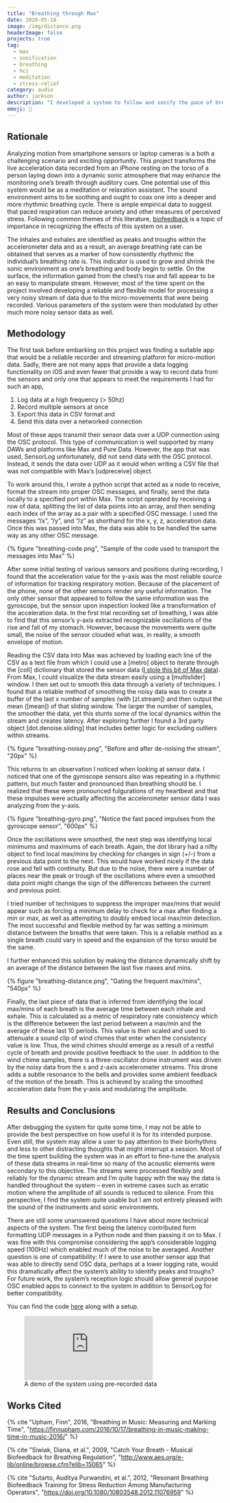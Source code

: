 ```yaml
---
title: "Breathing through Max"
date: 2020-05-18
image: /img/distance.png
headerImage: false
projects: true
tag:
  - max
  - sonification
  - breathing
  - hci
  - meditation
  - stress-relief
category: audio
author: jackson
description: "I developed a system to follow and sonify the pace of breath, with an emphasis on the tenants of biofeedback, to serve as a responsive system for stress relief"
emoji: 🧘
---
```


## Rationale

Analyzing motion from smartphone sensors or laptop cameras is a both a challenging scenario and exciting opportunity. This project transforms the live acceleration data recorded from an iPhone resting on the torso of a person laying down into a dynamic sonic atmosphere that may enhance the monitoring one’s breath through auditory cues. One potential use of this system would be as a meditation or relaxation assistant. The sound environment aims to be soothing and ought to coax one into a deeper and more rhythmic breathing cycle. There is ample empirical data to suggest that paced respiration can reduce anxiety and other measures of perceived stress. Following common themes of this literature, [biofeedback](https://en.wikipedia.org/wiki/Biofeedback) is a topic of importance in recognizing the effects of this system on a user.

The inhales and exhales are identified as peaks and troughs within the accelerometer data and as a result, an average breathing rate can be obtained that serves as a marker of how consistently rhythmic the individual’s breathing rate is. This indicator is used to grow and shrink the sonic environment as one’s breathing and body begin to settle. On the surface, the information gained from the chest’s rise and fall appear to be an easy to manipulate stream. However, most of the time spent on the project involved developing a reliable and flexible model for processing a very noisy stream of data due to the micro-movements that were being recorded. Various parameters of the system were then modulated by other much more noisy sensor data as well.

## Methodology

The first task before embarking on this project was finding a suitable app that would be a reliable recorder and streaming platform for micro-motion data. Sadly, there are not many apps that provide a data logging functionality on iOS and even fewer that provide a way to record data from the sensors and only one that appears to meet the requirements I had for such an app,

1. Log data at a high frequency (> 50hz)
2. Record multiple sensors at once
3. Export this data in CSV format and
4. Send this data over a networked connection

Most of these apps transmit their sensor data over a UDP connection using the OSC protocol. This type of communication is well supported by many DAWs and platforms like Max and Pure Data. However, the app that was used, SensorLog unfortunately, did not send data with the OSC protocol. Instead, it sends the data over UDP as it would when writing a CSV file that was not compatible with Max’s [udpreceive] object.

To work around this, I wrote a python script that acted as a node to receive, format the stream into proper OSC messages, and finally, send the data locally to a specified port within Max. The script operated by receiving a row of data, splitting the list of data points into an array, and then sending each index of the array as a pair with a specified OSC message. I used the messages “/x”, “/y”, and “/z” as shorthand for the x, y, z, acceleration data. Once this was passed into Max, the data was able to be handled the same way as any other OSC message.

{% figure
    "breathing-code.png",
    "Sample of the code used to transport the messages into Max"
%}

After some initial testing of various sensors and positions during recording, I found that the acceleration value for the y-axis was the most reliable source of information for tracking respiratory motion. Because of the placement of the phone, none of the other sensors render any useful information. The only other sensor that appeared to follow the same information was the gyroscope, but the sensor upon inspection looked like a transformation of the acceleration data. In the first trial recording set of breathing, I was able to find that this sensor’s y-axis extracted recognizable oscillations of the rise and fall of my stomach. However, because the movements were quite small, the noise of the sensor clouded what was, in reality, a smooth envelope of motion.

Reading the CSV data into Max was achieved by loading each line of the CSV as a text file from which I could use a [metro] object to iterate through the [coll] dictionary that stored the sensor data ([I stole this bit of Max data](https://cycling74.com/forums/importing-from-excel-csv-questions/)). From Max, I could visualize the data stream easily using a [multislider] window. I then set out to smooth this data through a variety of techniques. I found that a reliable method of smoothing the noisy data was to create a buffer of the last x number of samples (with [zl.stream]) and then output the mean ([mean]) of that sliding window. The larger the number of samples, the smoother the data, yet this stunts some of the local dynamics within the stream and creates latency. After exploring further I found a 3rd party object [dot.denoise.sliding] that includes better logic for excluding outliers within streams.

{% figure
    "breathing-noisey.png",
    "Before and after de-noising the stream",
    "20px"
%}

This returns to an observation I noticed when looking at sensor data. I noticed that one of the gyroscope sensors also was repeating in a rhythmic pattern, but much faster and pronounced than breathing should be. I realized that these were pronounced fulgurations of my heartbeat and that these impulses were actually affecting the accelerometer sensor data I was analyzing from the y-axis.

{% figure
    "breathing-gyro.png",
    "Notice the fast paced impulses from the gyroscope sensor",
    "600px"
%}

Once the oscillations were smoothed, the next step was identifying local minimums and maximums of each breath. Again, the dot library had a nifty object to find local max/mins by checking for changes in sign (+/-) from a previous data point to the next. This would have worked nicely if the data rose and fell with continuity. But due to the noise, there were a number of places near the peak or trough of the oscillations where even a smoothed data point might change the sign of the differences between the current and previous point.

I tried number of techniques to suppress the improper max/mins that would appear such as forcing a minimum delay to check for a max after finding a min or max, as well as attempting to doubly embed local max/min detection. The most successful and flexible method by far was setting a minimum distance between the breaths that were taken. This is a reliable method as a single breath could vary in speed and the expansion of the torso would be the same.

I further enhanced this solution by making the distance dynamically shift by an average of the distance between the last five maxes and mins.

{% figure
    "breathing-distance.png",
    "Gating the frequent max/mins",
    "540px"
%}

Finally, the last piece of data that is inferred from identifying the local max/mins of each breath is the average time between each inhale and exhale. This is calculated as a metric of respiratory rate consistency which is the difference between the last period between a max/min and the average of these last 10 periods. This value is then scaled and used to attenuate a sound clip of wind chimes that enter when the consistency value is low. Thus, the wind chimes should emerge as a result of a restful cycle of breath and provide positive feedback to the user. In addition to the wind chime samples, there is a three-oscillator drone instrument was driven by the noisy data from the x and z-axis accelerometer streams. This drone adds a subtle resonance to the bells and provides some ambient feedback of the motion of the breath. This is achieved by scaling the smoothed acceleration data from the y-axis and modulating the amplitude.

## Results and Conclusions

After debugging the system for quite some time, I may not be able to provide the best perspective on how useful it is for its intended purpose. Even still, the system may allow a user to pay attention to their biorhythms and less to other distracting thoughts that might interrupt a session. Most of the time spent building the system was in an effort to fine-tune the analysis of these data streams in real-time so many of the acoustic elements were secondary to this objective. The streams were processed flexibly and reliably for the dynamic stream and I’m quite happy with the way the data is handled throughout the system – even in extreme cases such as erratic motion where the amplitude of all sounds is reduced to silence. From this perspective, I find the system quite usable but I am not entirely pleased with the sound of the instruments and sonic environments.

There are still some unanswered questions I have about more technical aspects of the system. The first being the latency contributed form formatting UDP messages in a Python node and then passing it on to Max. I was fine with this compromise considering the app’s considerable logging speed (100Hz) which enabled much of the noise to be averaged. Another question is one of compatibility: If I were to use another sensor app that was able to directly send OSC data, perhaps at a lower logging rate, would this dramatically affect the system’s ability to identify peaks and troughs? For future work, the system’s reception logic should allow general purpose OSC enabled apps to connect to the system in addition to SensorLog for better compatibility.

You can find the code [here](https://github.com/jacksongoode/breathingthroughmax) along with a setup.

<figure>
    <div class="iframe-wrapper pb-169">
        <iframe src="https://drive.google.com/file/d/1G64dQ5iub0O7MClNNkbH5ktVX5hHf0e8/preview" frameborder="0"  allowfullscreen alt="A demo of the system"></iframe>
    </div>
    <figcaption>A demo of the system using pre-recorded data</figcaption>
</figure>

## Works Cited

{% cite "Upham, Finn", 2016, "Breathing in Music: Measuring and Marking Time", "https://finnupham.com/2016/10/17/breathing-in-music-making-time-in-music-2016/" %}

{% cite "Siwiak, Diana, et al.", 2009, "Catch Your Breath - Musical Biofeedback for Breathing Regulation", "http://www.aes.org/e-lib/online/browse.cfm?elib=15065" %}

{% cite "Sutarto, Auditya Purwandini, et al.", 2012, "Resonant Breathing Biofeedback Training for Stress Reduction Among Manufacturing Operators", "https://doi.org/10.1080/10803548.2012.11076959" %}
